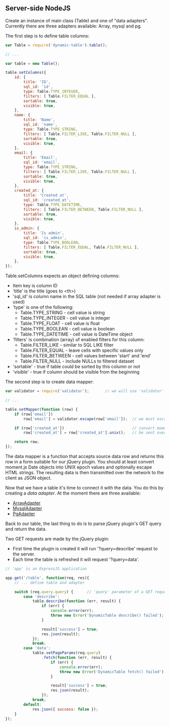 Server-side NodeJS
------------------

Create an instance of main class (Table) and one of "data adapters".
Currently there are three adapters available: Array, mysql and pg.

The first step is to define table columns:

```javascript
var Table = require('dynamic-table').table();

// ...

var table = new Table();

table.setColumns({
    id: {
        title: 'ID',
        sql_id: 'id',
        type: Table.TYPE_INTEGER,
        filters: [ Table.FILTER_EQUAL ],
        sortable: true,
        visible: true,
    },
    name: {
        title: 'Name',
        sql_id: 'name',
        type: Table.TYPE_STRING,
        filters: [ Table.FILTER_LIKE, Table.FILTER_NULL ],
        sortable: true,
        visible: true,
    },
    email: {
        title: 'Email',
        sql_id: 'email',
        type: Table.TYPE_STRING,
        filters: [ Table.FILTER_LIKE, Table.FILTER_NULL ],
        sortable: true,
        visible: true,
    },
    created_at: {
        title: 'Created at',
        sql_id: 'created_at',
        type: Table.TYPE_DATETIME,
        filters: [ Table.FILTER_BETWEEN, Table.FILTER_NULL ],
        sortable: true,
        visible: true,
    },
    is_admin: {
        title: 'Is admin',
        sql_id: 'is_admin',
        type: Table.TYPE_BOOLEAN,
        filters: [ Table.FILTER_EQUAL, Table.FILTER_NULL ],
        sortable: true,
        visible: true,
    },
});
```

Table.setColumns expects an object defining columns:
* Item key is column ID
* 'title' is the title (goes to &lt;th&gt;)
* 'sql_id' is column name in the SQL table (not needed if array adapter is used)
* 'type' is one of the following:
  * Table.TYPE_STRING - cell value is string
  * Table.TYPE_INTEGER - cell value is integer
  * Table.TYPE_FLOAT - cell value is float
  * Table.TYPE_BOOLEAN - cell value is boolean
  * Table.TYPE_DATETIME - cell value is DateTime object
* 'filters' is combination (array) of enabled filters for this column:
  * Table.FILTER_LIKE - similar to SQL LIKE filter
  * Table.FILTER_EQUAL - leave cells with specific values only
  * Table.FILTER_BETWEEN - cell values between 'start' and 'end'
  * Table.FILTER_NULL - include NULLs to filtered dataset
* 'sortable' - true if table could be sorted by this column or not
* 'visible' - true if column should be visible from the beginning

The second step is to create data mapper:

```javascript
var validator = require('validator');       // we will use 'validator' npm package to escape HTML strings

// ...

table.setMapper(function (row) {
    if (row['email'])
        row['email'] = validator.escape(row['email']);  // we must escape strings

    if (row['created_at'])                              // convert moment.js object to something that could
        row['created_at'] = row['created_at'].unix();   // be sent over the net, i.e. UNIX timestamp

    return row;
});
```

The data mapper is a function that accepts source data row and returns this row in a form suitable for our jQuery plugin.
You should at least convert moment.js Date objects into UNIX epoch values and optionally escape HTML strings.
The resulting data is then transmitted over the network to the client as JSON object.

Now that we have a table it's time to connect it with the data. You do this by creating a *data adapter*. At the moment there are three available:
* [ArrayAdapter](nodejs-array-adapter.md)
* [MysqlAdapter](nodejs-mysql-adapter.md)
* [PgAdapter](nodejs-pg-adapter.md)

Back to our table, the last thing to do is to parse jQuery plugin's GET query and return the data.

Two GET requests are made by the jQuery plugin:
* First time the plugin is created it will run '?query=describe' request to the server.
* Each time the table is refreshed it will request '?query=data'.

```javascript
// 'app' is an ExpressJS application

app.get('/table', function(req, res){
    // ... define table and adapter

    switch (req.query.query) {      // 'query' parameter of a GET request
        case 'describe':
            table.describe(function (err, result) {
                if (err) {
                    console.error(err);
                    throw new Error('DynamicTable describe() failed');
                }

                result['success'] = true;
                res.json(result);
            });
            break;
        case 'data':
            table.setPageParams(req.query)
                .fetch(function (err, result) {
                    if (err) {
                        console.error(err);
                        throw new Error('DynamicTable fetch() failed');
                    }

                    result['success'] = true;
                    res.json(result);
                });
            break;
        default:
            res.json({ success: false });
    }
});
```
